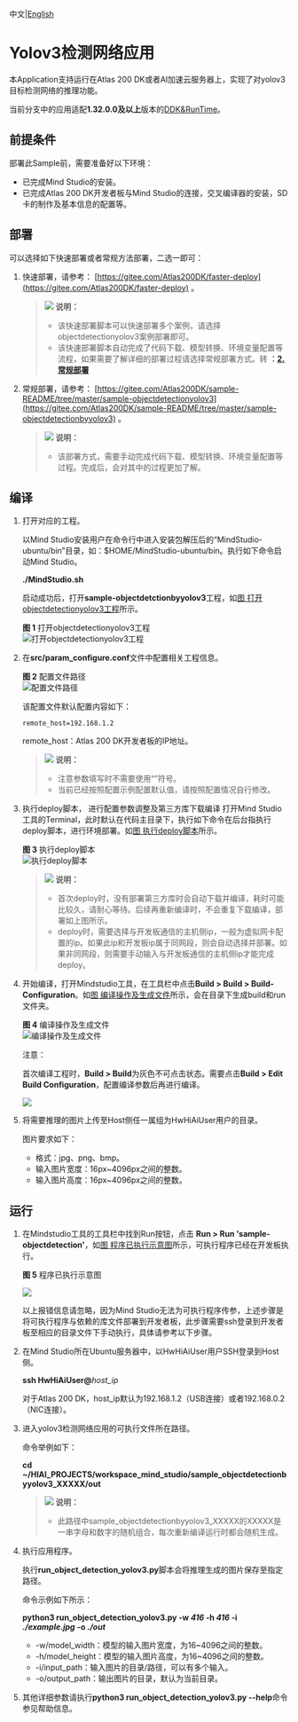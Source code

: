 中文|[English](Readme_EN.md)

# Yolov3检测网络应用<a name="ZH-CN_TOPIC_0232337261"></a>

本Application支持运行在Atlas 200 DK或者AI加速云服务器上，实现了对yolov3目标检测网络的推理功能。

当前分支中的应用适配**1.32.0.0及以上**版本的[DDK&RunTime](https://ascend.huawei.com/resources)。

## 前提条件<a name="zh-cn_topic_0228461856_section137245294533"></a>

部署此Sample前，需要准备好以下环境：

-   已完成Mind Studio的安装。
-   已完成Atlas 200 DK开发者板与Mind Studio的连接，交叉编译器的安装，SD卡的制作及基本信息的配置等。

## 部署<a name="zh-cn_topic_0228461856_section412811285117"></a>

可以选择如下快速部署或者常规方法部署，二选一即可：

1.  快速部署，请参考：  [https://gitee.com/Atlas200DK/faster-deploy](https://gitee.com/Atlas200DK/faster-deploy)  。

    >![](public_sys-resources/icon-note.gif) **说明：**   
    >-   该快速部署脚本可以快速部署多个案例，请选择objectdetectionyolov3案例部署即可。  
    >-   该快速部署脚本自动完成了代码下载、模型转换、环境变量配置等流程，如果需要了解详细的部署过程请选择常规部署方式。转 **：[2. 常规部署](#zh-cn_topic_0228461856_li3208251440)**  

2.  <a name="zh-cn_topic_0228461856_li3208251440"></a>常规部署，请参考：  [https://gitee.com/Atlas200DK/sample-README/tree/master/sample-objectdetectionyolov3](https://gitee.com/Atlas200DK/sample-README/tree/master/sample-objectdetectionbyyolov3)  。

    >![](public_sys-resources/icon-note.gif) **说明：**   
    >-   该部署方式，需要手动完成代码下载、模型转换、环境变量配置等过程。完成后，会对其中的过程更加了解。  


## 编译<a name="zh-cn_topic_0228461856_section3723145213347"></a>

1.  打开对应的工程。

    以Mind Studio安装用户在命令行中进入安装包解压后的“MindStudio-ubuntu/bin”目录，如：$HOME/MindStudio-ubuntu/bin。执行如下命令启动Mind Studio。

    **./MindStudio.sh**

    启动成功后，打开**sample-objectdetctionbyyolov3**工程，如[图 打开objectdetectionyolov3工程](#zh-cn_topic_0228461856_zh-cn_topic_0219028422_fig9485154817568)所示。

    **图 1**  打开objectdetectionyolov3工程<a name="zh-cn_topic_0228461856_zh-cn_topic_0219028422_fig9485154817568"></a>  
    ![](figures/打开objectdetectionyolov3工程.png "打开objectdetectionyolov3工程")

2.  在**src/param\_configure.conf**文件中配置相关工程信息。

    **图 2**  配置文件路径<a name="zh-cn_topic_0228461856_zh-cn_topic_0219028422_fig1777213106583"></a>  
    ![](figures/配置文件路径.png "配置文件路径")

    该配置文件默认配置内容如下：

    ```
    remote_host=192.168.1.2
    ```

    remote\_host：Atlas 200 DK开发者板的IP地址。

    >![](public_sys-resources/icon-note.gif) **说明：**   
    >-   注意参数填写时不需要使用“”符号。  
    >-   当前已经按照配置示例配置默认值，请按照配置情况自行修改。  

3.  执行deploy脚本， 进行配置参数调整及第三方库下载编译 打开Mind Studio工具的Terminal，此时默认在代码主目录下，执行如下命令在后台指执行deploy脚本，进行环境部署。如[图 执行deploy脚本](#zh-cn_topic_0228461856_zh-cn_topic_0219028422_fig4961151613216)所示。

    **图 3**  执行deploy脚本<a name="zh-cn_topic_0228461856_zh-cn_topic_0219028422_fig4961151613216"></a>  
    ![](figures/执行deploy脚本.png "执行deploy脚本")

    >![](public_sys-resources/icon-note.gif) **说明：**   
    >-   首次deploy时，没有部署第三方库时会自动下载并编译，耗时可能比较久，请耐心等待。后续再重新编译时，不会重复下载编译，部署如上图所示。  
    >-   deploy时，需要选择与开发板通信的主机侧ip，一般为虚拟网卡配置的ip。如果此ip和开发板ip属于同网段，则会自动选择并部署。如果非同网段，则需要手动输入与开发板通信的主机侧ip才能完成deploy。  

4.  开始编译，打开Mindstudio工具，在工具栏中点击**Build \> Build \> Build-Configuration**。如[图 编译操作及生成文件](#zh-cn_topic_0228461856_zh-cn_topic_0219028422_fig1487710597597)所示，会在目录下生成build和run文件夹。

    **图 4**  编译操作及生成文件<a name="zh-cn_topic_0228461856_zh-cn_topic_0219028422_fig1487710597597"></a>  
    ![](figures/编译操作及生成文件.png "编译操作及生成文件")

    注意：

    首次编译工程时，**Build \> Build**为灰色不可点击状态。需要点击**Build \> Edit Build Configuration**，配置编译参数后再进行编译。

    ![](figures/build_configuration.png)

5.  将需要推理的图片上传至Host侧任一属组为HwHiAiUser用户的目录。

    图片要求如下：

    -   格式：jpg、png、bmp。
    -   输入图片宽度：16px\~4096px之间的整数。
    -   输入图片高度：16px\~4096px之间的整数。


## 运行<a name="zh-cn_topic_0228461856_section1620073406"></a>

1.  在Mindstudio工具的工具栏中找到Run按钮，点击  **Run \> Run 'sample-objectdetection'**，如[图 程序已执行示意图](#zh-cn_topic_0228461856_zh-cn_topic_0219028422_fig18918132273612)所示，可执行程序已经在开发板执行。

    **图 5**  程序已执行示意图<a name="zh-cn_topic_0228461856_zh-cn_topic_0219028422_fig18918132273612"></a>  
    

    ![](figures/092439dfaa8bf0593a1f1aac2958e8d.png)

    以上报错信息请忽略，因为Mind Studio无法为可执行程序传参，上述步骤是将可执行程序与依赖的库文件部署到开发者板，此步骤需要ssh登录到开发者板至相应的目录文件下手动执行，具体请参考以下步骤。

2.  在Mind Studio所在Ubuntu服务器中，以HwHiAiUser用户SSH登录到Host侧。

    **ssh HwHiAiUser@**_host\_ip_

    对于Atlas 200 DK，host\_ip默认为192.168.1.2（USB连接）或者192.168.0.2（NIC连接）。

3.  进入yolov3检测网络应用的可执行文件所在路径。

    命令举例如下：

    **cd \~/HIAI\_PROJECTS/workspace\_mind\_studio/sample\_objectdetectionbyyolov3\_XXXXX/out**

    >![](public_sys-resources/icon-note.gif) **说明：**   
    >-   此路径中sample\_objectdetectionbyyolov3\_XXXXX的XXXXX是一串字母和数字的随机组合，每次重新编译运行时都会随机生成。  

4.  执行应用程序。

    执行**run\_object\_detection\_yolov3.py**脚本会将推理生成的图片保存至指定路径。

    命令示例如下所示：

    **python3 run\_object\_detection\_yolov3.py -w  _416_  -h  _416_  -i** _**./example.jpg**_ **-o  _./out_**

    -   -w/model\_width：模型的输入图片宽度，为16\~4096之间的整数。
    -   -h/model\_height：模型的输入图片高度，为16\~4096之间的整数。
    -   -i/input\_path：输入图片的目录/路径，可以有多个输入。
    -   -o/output\_path：输出图片的目录，默认为当前目录。

5.  其他详细参数请执行**python3 run\_object\_detection\_yolov3.py --help**命令参见帮助信息。

